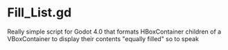 # Fill_List.gd
Really simple script for Godot 4.0 that formats HBoxContainer children of a VBoxContainer to display their contents "equally filled" so to speak
